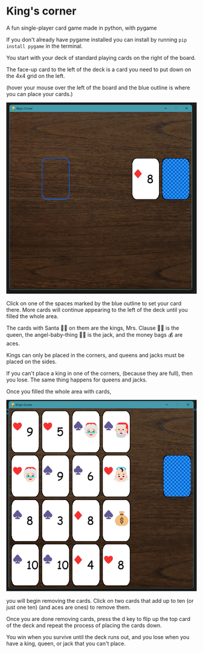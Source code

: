 # King's corner
A fun single-player card game made in python, with pygame

If you don't already have pygame installed you can install by running `pip install pygame` in the terminal.

You start with your deck of standard playing cards on the right of the board.

The face-up card to the left of the deck is a card you need to put down on the 4x4 grid on the left.

(hover your mouse over the left of the board and the blue outline is where you can place your cards.)

<img src="screenshots/1.png"/>

Click on one of the spaces marked by the blue outline to set your card there. More cards will continue appearing to the left of the deck until you filled the whole area.

The cards with Santa 🎅🏻 on them are the kings, Mrs. Clause 🤶🏻 is the queen, the angel-baby-thing 👼🏻 is the jack, and the money bags 💰 are aces.

Kings can only be placed in the corners, and queens and jacks must be placed on the sides.

If you can't place a king in one of the corners, (because they are full), then you lose. The same thing happens for queens and jacks.

Once you filled the whole area with cards,

<img src="screenshots/2.png"/>

you will begin removing the cards. Click on two cards that add up to ten (or just one ten) (and aces are ones) to remove them.

Once you are done removing cards, press the d key to flip up the top card of the deck and repeat the process of placing the cards down.

You win when you survive until the deck runs out, and you lose when you have a king, queen, or jack that you can't place.
